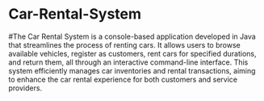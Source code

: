 # Car-Rental-System

#The Car Rental System is a console-based application developed in Java that streamlines the process of renting cars. It allows users to browse available vehicles, register as customers, rent cars for specified durations, and return them, all through an interactive command-line interface. This system efficiently manages car inventories and rental transactions, aiming to enhance the car rental experience for both customers and service providers.
